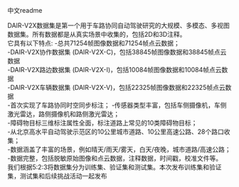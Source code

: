中文readme

DAIR-V2X数据集是第一个用于车路协同自动驾驶研究的大规模、多模态、多视图数据集。所有数据都是从真实场景中收集的，包括2D和3D注释。  
它具有以下特点: -总共71254帧图像数据和71254帧点云数据；   
-DAIR-V2X协作数据集 (DAIR-V2X-C)，包括38845帧图像数据和38845帧点云数据   
-DAIR-V2X路边数据集 (DAIR-V2X-I)，包括10084帧图像数据和10084帧点云数据   
-DAIR-V2X车辆数据集 (DAIR-V2X-V)，包括22325帧图像数据和22325帧点云数据   
-首次实现了车路协同时空同步标注； -传感器类型丰富，包括车侧摄像机，车侧激光雷达，路侧摄像机和路侧激光雷达；   
-障碍物目标三维标注属性全面，标注道路上常见的10类障碍物目标；   
-从北京高水平自动驾驶示范区的10公里城市道路、10公里高速公路、28个路口收集；   
-数据涵盖了丰富的场景，例如晴天/雨天/雾天，白天/夜晚，城市道路/高速公路；   
-数据完整，包括脱敏原始图像和点云数据，注释数据，时间戳，校准文件等。   
我们根据5:2:3将数据集分为训练集、验证集和测试集。本次发布训练集和验证集，测试集和后续挑战活动一起发布  
